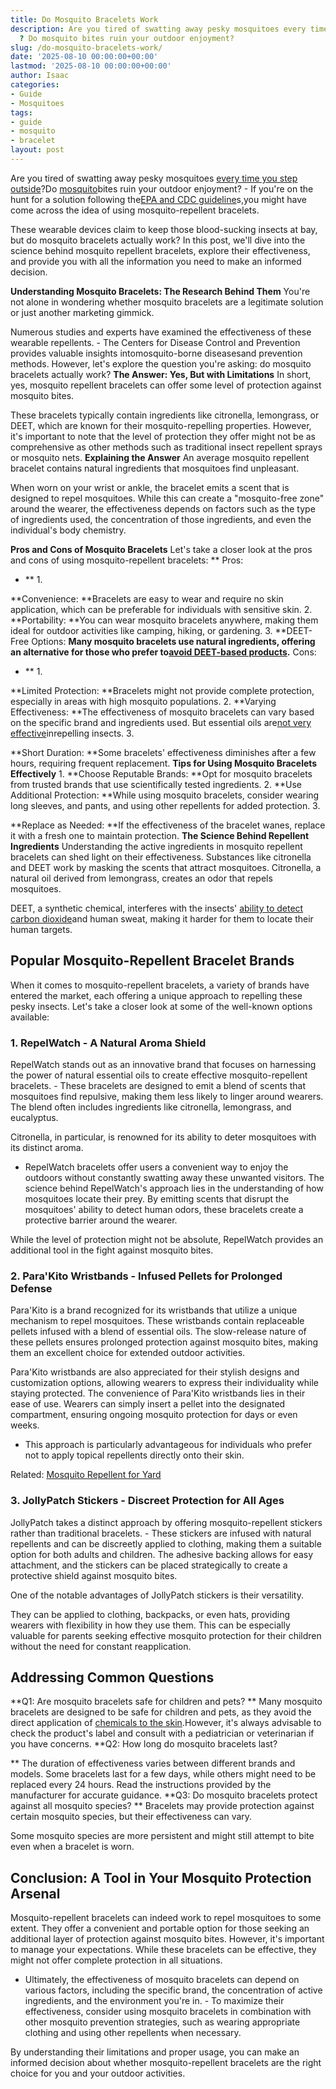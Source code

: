 ```yaml
---
title: Do Mosquito Bracelets Work
description: Are you tired of swatting away pesky mosquitoes every time you step outside
  ? Do mosquito bites ruin your outdoor enjoyment?
slug: /do-mosquito-bracelets-work/
date: '2025-08-10 00:00:00+00:00'
lastmod: '2025-08-10 00:00:00+00:00'
author: Isaac
categories:
- Guide
- Mosquitoes
tags:
- guide
- mosquito
- bracelet
layout: post
---
```

Are you tired of swatting away pesky mosquitoes [every time you step outside](https://pestpolicy.com/when-do-mosquitoes-come-out/)?Do [mosquito](https://pestpolicy.com/best-mosquito-killer/)bites ruin your outdoor enjoyment? - If you're on the hunt for a solution following the[EPA and CDC guideline](https://www.epa.gov/insect-repellents)s,you might have come across the idea of using mosquito-repellent bracelets.

These wearable devices claim to keep those blood-sucking insects at bay, but do mosquito bracelets actually work? In this post, we'll dive into the science behind mosquito repellent bracelets, explore their effectiveness, and provide you with all the information you need to make an informed decision.

**Understanding Mosquito Bracelets: The Research Behind Them** You're not alone in wondering whether mosquito bracelets are a legitimate solution or just another marketing gimmick.

Numerous studies and experts have examined the effectiveness of these wearable repellents. - The Centers for Disease Control and Prevention provides valuable insights intomosquito-borne diseasesand prevention methods. However, let's explore the question you're asking: do mosquito bracelets actually work? **The Answer: Yes, But with Limitations** In short, yes, mosquito repellent bracelets can offer some level of protection against mosquito bites.

These bracelets typically contain ingredients like citronella, lemongrass, or DEET, which are known for their mosquito-repelling properties. However, it's important to note that the level of protection they offer might not be as comprehensive as other methods such as traditional insect repellent sprays or mosquito nets. **Explaining the Answer** An average mosquito repellent bracelet contains natural ingredients that mosquitoes find unpleasant.

When worn on your wrist or ankle, the bracelet emits a scent that is designed to repel mosquitoes. While this can create a "mosquito-free zone" around the wearer, the effectiveness depends on factors such as the type of ingredients used, the concentration of those ingredients, and even the individual's body chemistry.

**Pros and Cons of Mosquito Bracelets** Let's take a closer look at the pros and cons of using mosquito-repellent bracelets: **
Pros:

- ** 1.

**Convenience: **Bracelets are easy to wear and require no skin application, which can be preferable for individuals with sensitive skin. 2. **Portability: **You can wear mosquito bracelets anywhere, making them ideal for outdoor activities like camping, hiking, or gardening. 3. **DEET-Free Options: **Many mosquito bracelets use natural ingredients, offering an alternative for those who prefer to[avoid DEET-based products](https://draxe.com/health/deet/).**
Cons:

- ** 1.

**Limited Protection: **Bracelets might not provide complete protection, especially in areas with high mosquito populations. 2. **Varying Effectiveness: **The effectiveness of mosquito bracelets can vary based on the specific brand and ingredients used. But essential oils are[not very effective](https://www.nytimes.com/wirecutter/blog/essential-oils-terrible-bug-repellents/)inrepelling insects. 3.

**Short Duration: **Some bracelets' effectiveness diminishes after a few hours, requiring frequent replacement. **Tips for Using Mosquito Bracelets Effectively** 1. **Choose Reputable Brands: **Opt for mosquito bracelets from trusted brands that use scientifically tested ingredients. 2. **Use Additional Protection: **While using mosquito bracelets, consider wearing long sleeves, and pants, and using other repellents for added protection. 3.

**Replace as Needed: **If the effectiveness of the bracelet wanes, replace it with a fresh one to maintain protection. **The Science Behind Repellent Ingredients** Understanding the active ingredients in mosquito repellent bracelets can shed light on their effectiveness. Substances like citronella and DEET work by masking the scents that attract mosquitoes. Citronella, a natural oil derived from lemongrass, creates an odor that repels mosquitoes.

DEET, a synthetic chemical, interferes with the insects' [ability to detect carbon dioxide](https://www.readersdigest.ca/travel/travel-tips/how-do-mosquito-repellents-work/)and human sweat, making it harder for them to locate their human targets.

##  **Popular Mosquito-Repellent Bracelet Brands**

When it comes to mosquito-repellent bracelets, a variety of brands have entered the market, each offering a unique approach to repelling these pesky insects. Let's take a closer look at some of the well-known options available:

###  **1. RepelWatch - A Natural Aroma Shield**

RepelWatch stands out as an innovative brand that focuses on harnessing the power of natural essential oils to create effective mosquito-repellent bracelets. - These bracelets are designed to emit a blend of scents that mosquitoes find repulsive, making them less likely to linger around wearers. The blend often includes ingredients like citronella, lemongrass, and eucalyptus.

Citronella, in particular, is renowned for its ability to deter mosquitoes with its distinct aroma.

- RepelWatch bracelets offer users a convenient way to enjoy the outdoors without constantly swatting away these unwanted visitors. The science behind RepelWatch's approach lies in the understanding of how mosquitoes locate their prey. By emitting scents that disrupt the mosquitoes' ability to detect human odors, these bracelets create a protective barrier around the wearer.

While the level of protection might not be absolute, RepelWatch provides an additional tool in the fight against mosquito bites.

###  **2. Para'Kito Wristbands - Infused Pellets for Prolonged Defense**

Para'Kito is a brand recognized for its wristbands that utilize a unique mechanism to repel mosquitoes. These wristbands contain replaceable pellets infused with a blend of essential oils. The slow-release nature of these pellets ensures prolonged protection against mosquito bites, making them an excellent choice for extended outdoor activities.

Para'Kito wristbands are also appreciated for their stylish designs and customization options, allowing wearers to express their individuality while staying protected. The convenience of Para'Kito wristbands lies in their ease of use. Wearers can simply insert a pellet into the designated compartment, ensuring ongoing mosquito protection for days or even weeks.

- This approach is particularly advantageous for individuals who prefer not to apply topical repellents directly onto their skin.

Related: [Mosquito Repellent for Yard](https://pestpolicy.com/best-mosquito-yard-spray/)

###  **3. JollyPatch Stickers - Discreet Protection for All Ages**

JollyPatch takes a distinct approach by offering mosquito-repellent stickers rather than traditional bracelets. - These stickers are infused with natural repellents and can be discreetly applied to clothing, making them a suitable option for both adults and children. The adhesive backing allows for easy attachment, and the stickers can be placed strategically to create a protective shield against mosquito bites.

One of the notable advantages of JollyPatch stickers is their versatility.

They can be applied to clothing, backpacks, or even hats, providing wearers with flexibility in how they use them. This can be especially valuable for parents seeking effective mosquito protection for their children without the need for constant reapplication.

##  **Addressing Common Questions**

**Q1: Are mosquito bracelets safe for children and pets? ** Many mosquito bracelets are designed to be safe for children and pets, as they avoid the direct application of [chemicals to the skin](https://www.epa.gov/insect-repellents/skin-applied-repellent-ingredients).However, it's always advisable to check the product's label and consult with a pediatrician or veterinarian if you have concerns. **Q2: How long do mosquito bracelets last?

** The duration of effectiveness varies between different brands and models. Some bracelets last for a few days, while others might need to be replaced every 24 hours. Read the instructions provided by the manufacturer for accurate guidance. **Q3: Do mosquito bracelets protect against all mosquito species? ** Bracelets may provide protection against certain mosquito species, but their effectiveness can vary.

Some mosquito species are more persistent and might still attempt to bite even when a bracelet is worn.

##  **Conclusion: A Tool in Your Mosquito Protection Arsenal**

Mosquito-repellent bracelets can indeed work to repel mosquitoes to some extent. They offer a convenient and portable option for those seeking an additional layer of protection against mosquito bites. However, it's important to manage your expectations. While these bracelets can be effective, they might not offer complete protection in all situations.

- Ultimately, the effectiveness of mosquito bracelets can depend on various factors, including the specific brand, the concentration of active ingredients, and the environment you're in. - To maximize their effectiveness, consider using mosquito bracelets in combination with other mosquito prevention strategies, such as wearing appropriate clothing and using other repellents when necessary.

By understanding their limitations and proper usage, you can make an informed decision about whether mosquito-repellent bracelets are the right choice for you and your outdoor activities.